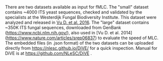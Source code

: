 There are two datasets available as input for fMLC. The "small" dataset contains ~4000 ITS yeast sequences, checked and validated by the specialists at the Westerdijk Fungal Biodiversity Institute. This dataset were analyzed and released in [Vu D. et al. 2016](https://www.ncbi.nlm.nih.gov/pmc/articles/PMC5192050/). The "large" dataset contains ~350K ITS fungal sequences, downloaded from GenBank (https://www.ncbi.nlm.nih.gov/), also used in [Vu D. et al. 2014] (https://www.nature.com/articles/srep06837) to evaluate the speed of MLC. The embedded files (in .json format) of the two datasets can be uploaded directly from https://nlesc.github.io/DiVE/ for a quick inspection. Manual for DiVE is at https://github.com/NLeSC/DiVE . 
